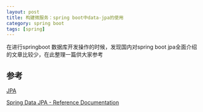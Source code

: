 ```yaml
---
layout: post
title: 构建微服务：spring boot中data-jpa的使用
category: spring boot
tags: [spring]
---
```


在进行springboot 数据库开发操作的时候，发现国内对spring boot jpa全面介绍的文章比较少，在此整理一篇供大家参考



















## 参考
[JPA](http://log-cd.iteye.com/blog/288909)

[Spring Data JPA - Reference Documentation](http://docs.spring.io/spring-data/jpa/docs/current/reference/html/)